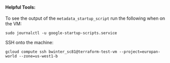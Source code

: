 #### Helpful Tools:

To see the output of the `metadata_startup_script` run the following when on the VM:
```shell
sudo journalctl -u google-startup-scripts.service
```

SSH onto the machine:
```shell
gcloud compute ssh bwinter_sc81@terraform-test-vm --project=europan-world --zone=us-west1-b
```